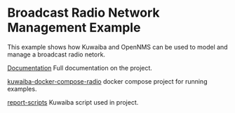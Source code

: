 # Broadcast Radio Network Management Example

This example shows how Kuwaiba and OpenNMS can be used to model and manage a broadcast radio netork.

[Documentation](./docs) Full documentation on the project.

[kuwaiba-docker-compose-radio](./kuwaiba-docker-compose-radio) docker compose project for running examples.

[report-scripts](./report-scripts) Kuwaiba script used in project.

